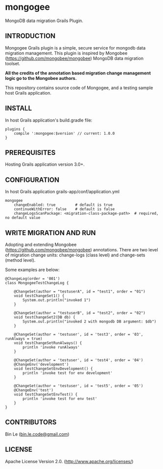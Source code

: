 # mongogee
MongoDB data migration Grails Plugin.


 
## INTRODUCTION 

Mongogee Grails plugin is a simple, secure service for mongodb data migration management.
This plugin is inspired by Mongobee (https://github.com/mongobee/mongobee) MongoDB data migration toolset.

**All the credits of the annotation based migration change management logic go to the Mongobee authors.**

This repository contains source code of Mongogee, and a testing sample host Grails application.

## INSTALL

In host Grails application's build.gradle file:

	plugins {
    	compile ':mongogee:$version' // current: 1.0.0
	}


## PREREQUISITES

Hosting Grails application version 3.0+.


## CONFIGURATION


In host Grails application grails-app/conf/application.yml

	mongogee
		changeEnabled: true 		# default is true
		continueWithError: false 	# default is false
		changeLogsScanPackage: <migration-class-package-path>  # required, no default value
	 	
       


## WRITE MIGRATION AND RUN


Adopting and extending Mongobee (https://github.com/mongobee/mongobee) annotations. There are two level of migration change units: change-logs (class level) and change-sets (method level). 
	
Some examples are below:

	@ChangeLog(order = '001')
	class MongogeeTestChangeLog {
	
	    @ChangeSet(author = "testuserA", id = "test1", order = "01")
	    void testChangeSet1() {
	        System.out.println("invoked 1")
	    }
	
	    @ChangeSet(author = "testuserB", id = "test2", order = "02")
	    void testChangeSet2(DB db) {
	        System.out.println("invoked 2 with mongodb DB argument: $db")
	    }
	
	    @ChangeSet(author = 'testuser', id = 'test3', order = '03', runAlways = true)
	    void testChangeSetRunAlways() {
	        println 'invoke runAlways'
	    }
	
	    @ChangeSet(author = 'testuser', id = 'test4', order = '04')
	    @ChangeEnv('development')
	    void testChangeSetEnvDevelopment() {
	        println 'invoke test for env development'
	    }
	
	    @ChangeSet(author = 'testuser', id = 'test5', order = '05')
	    @ChangeEnv('test')
	    void testChangeSetEnvTest() {
	        println 'invoke test for env test'
	    }
	}
    


## CONTRIBUTORS

Bin Le (bin.le.code@gmail.com)


## LICENSE

Apache License Version 2.0. (http://www.apache.org/licenses/)


